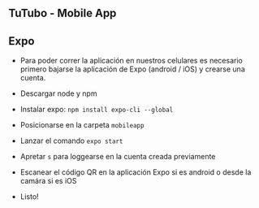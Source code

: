 ## TuTubo - Mobile App

## Expo
- Para poder correr la aplicación en nuestros celulares es necesario primero bajarse la aplicación de Expo (android / iOS) y crearse una cuenta.

- Descargar node y npm

- Instalar expo: `npm install expo-cli --global`

- Posicionarse en la carpeta `mobileapp`

- Lanzar el comando `expo start`

- Apretar `s` para loggearse en la cuenta creada previamente

- Escanear el código QR en la aplicación Expo si es android o desde la camára si es iOS

- Listo!
